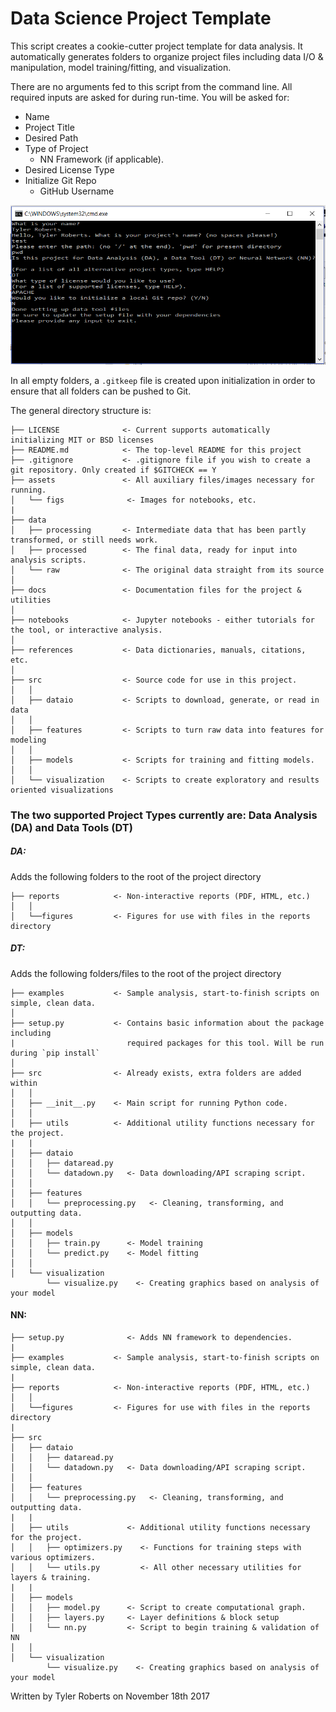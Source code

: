 # Data Science Project Template

This script creates a cookie-cutter project template for data analysis. It automatically generates folders to organize project files including data I/O & manipulation, model training/fitting, and visualization.

There are no arguments fed to this script from the command line. All required inputs are asked for during run-time. You will be asked for:
* Name
* Project Title
* Desired Path
* Type of Project
  * NN Framework (if applicable).
* Desired License Type
* Initialize Git Repo
  * GitHub Username

![](assets/fig/example_run.PNG)

In all empty folders, a `.gitkeep` file is created upon initialization in order to ensure that all folders can be pushed to Git.

The general directory structure is:
```
├── LICENSE              <- Current supports automatically initializing MIT or BSD licenses
├── README.md            <- The top-level README for this project
├── .gitignore           <- .gitignore file if you wish to create a git repository. Only created if $GITCHECK == Y
├── assets               <- All auxiliary files/images necessary for running.
│   └── figs              <- Images for notebooks, etc.
|
├── data
│   ├── processing       <- Intermediate data that has been partly transformed, or still needs work.
│   ├── processed        <- The final data, ready for input into analysis scripts.
│   └── raw              <- The original data straight from its source
│
├── docs                 <- Documentation files for the project & utilities
│
├── notebooks            <- Jupyter notebooks - either tutorials for the tool, or interactive analysis.
│
├── references           <- Data dictionaries, manuals, citations, etc.
│
├── src                  <- Source code for use in this project.
│   │
│   ├── dataio           <- Scripts to download, generate, or read in data
│   │
│   ├── features         <- Scripts to turn raw data into features for modeling
│   │
│   ├── models           <- Scripts for training and fitting models.                 
│   │
│   └── visualization    <- Scripts to create exploratory and results oriented visualizations
```
### The two supported Project Types currently are: Data Analysis (DA) and Data Tools (DT)

##### DA:
Adds the following folders to the root of the project directory
```
├── reports            <- Non-interactive reports (PDF, HTML, etc.)
│   │
│   └──figures         <- Figures for use with files in the reports directory
```
##### DT:
Adds the following folders/files to the root of the project directory
```
├── examples           <- Sample analysis, start-to-finish scripts on simple, clean data.
│
├── setup.py           <- Contains basic information about the package including
|                         required packages for this tool. Will be run during `pip install`
│
├── src                <- Already exists, extra folders are added within
│   │
│   ├── __init__.py    <- Main script for running Python code.
│   │
│   ├── utils          <- Additional utility functions necessary for the project.
|   |
│   ├── dataio           
│   │   ├── dataread.py
│   │   └── datadown.py   <- Data downloading/API scraping script.
│   │
│   ├── features        
│   │   └── preprocessing.py   <- Cleaning, transforming, and outputting data.
│   │
│   ├── models                           
│   │   ├── train.py      <- Model training
│   │   └── predict.py    <- Model fitting
│   │
│   └── visualization
        └── visualize.py    <- Creating graphics based on analysis of your model
```

#### NN:
```
├── setup.py              <- Adds NN framework to dependencies.
|
├── examples           <- Sample analysis, start-to-finish scripts on simple, clean data.
|
├── reports            <- Non-interactive reports (PDF, HTML, etc.)
│   │
│   └──figures         <- Figures for use with files in the reports directory
|
├── src
│   ├── dataio           
│   │   ├── dataread.py
│   │   └── datadown.py   <- Data downloading/API scraping script.
│   │
│   ├── features        
│   │   └── preprocessing.py   <- Cleaning, transforming, and outputting data.
|   |
│   ├── utils             <- Additional utility functions necessary for the project.
│   │   ├── optimizers.py    <- Functions for training steps with various optimizers.
│   │   └── utils.py         <- All other necessary utilities for layers & training.
|   |
│   ├── models                           
│   │   ├── model.py      <- Script to create computational graph.
│   │   ├── layers.py     <- Layer definitions & block setup
│   │   └── nn.py         <- Script to begin training & validation of NN
│   │
│   └── visualization
        └── visualize.py    <- Creating graphics based on analysis of your model
```


Written by Tyler Roberts on November 18th 2017
